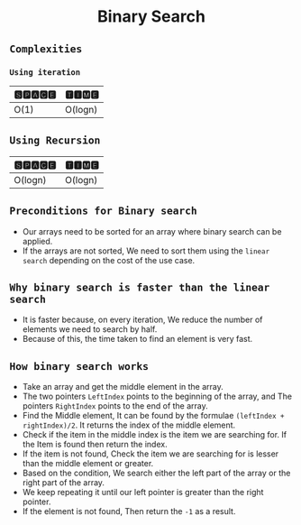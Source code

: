 <h1 align="center">Binary Search</h1>

## `Complexities`


### `Using iteration`
| 🆂🅿🅰🅲🅴 | 🆃🅸🅼🅴 |
| -------- | ------- |
|  O(1)    |   O(logn)  |

## `Using Recursion`

| 🆂🅿🅰🅲🅴 | 🆃🅸🅼🅴 |
| -------- | ------- |
|  O(logn)    |   O(logn)  |


## `Preconditions for Binary search`
* Our arrays need to be sorted for an array where binary search can be applied.
* If the arrays are not sorted, We need to sort them using the `linear search` depending on the cost of the use case.

## `Why binary search is faster than the linear search`
* It is faster because, on every iteration, We reduce the number of elements we need to search by half.
* Because of this, the time taken to find an element is very fast.

## `How binary search works`
* Take an array and get the middle element in the array.
* The two pointers `LeftIndex` points to the beginning of the array, and The pointers `RightIndex` points to the end of the array.
* Find the Middle element, It can be found by the formulae `(leftIndex + rightIndex)/2`. It returns the index of the middle element.
* Check if the item in the middle index is the item we are searching for. If the Item is found then return the index.
* If the item is not found, Check the item we are searching for is lesser than the middle element or greater.
* Based on the condition, We search either the left part of the array or the right part of the array.
* We keep repeating it until our left pointer is greater than the right pointer.
* If the element is not found, Then return the `-1` as a result.
